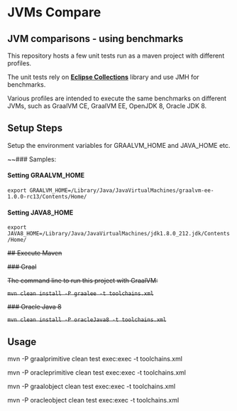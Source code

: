 # JVMs Compare
## JVM comparisons - using benchmarks

This repository hosts a few unit tests run as a maven project with different profiles.

The unit tests rely on [**Eclipse Collections**](https://eclipse.org/collections) library and use JMH for benchmarks.

Various profiles are intended to execute the same benchmarks on different JVMs, such as GraalVM CE, GraalVM EE, OpenJDK 8, Oracle JDK 8.

## Setup Steps

Setup the environment variables for GRAALVM_HOME and JAVA_HOME etc.

~~### Samples:

#### Setting GRAALVM_HOME
`export GRAALVM_HOME=/Library/Java/JavaVirtualMachines/graalvm-ee-1.0.0-rc13/Contents/Home/`

#### Setting JAVA8_HOME
`export JAVA8_HOME=/Library/Java/JavaVirtualMachines/jdk1.8.0_212.jdk/Contents/Home/`

~~## Execute Maven~~

~~### Graal~~

~~The command line to run this project with GraalVM:~~

~~`mvn clean install -P graalee -t toolchains.xml`~~

~~### Oracle Java 8~~

~~`mvn clean install -P oracleJava8 -t toolchains.xml`~~

## Usage

mvn -P graalprimitive clean test exec:exec -t toolchains.xml 

mvn -P oracleprimitive clean test exec:exec -t toolchains.xml 

mvn -P graalobject clean test exec:exec -t toolchains.xml 

mvn -P oracleobject clean test exec:exec -t toolchains.xml 

